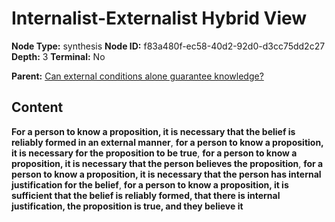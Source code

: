 # Internalist-Externalist Hybrid View

**Node Type:** synthesis
**Node ID:** f83a480f-ec58-40d2-92d0-d3cc75dd2c27
**Depth:** 3
**Terminal:** No

**Parent:** [Can external conditions alone guarantee knowledge?](can-external-conditions-alone-guarantee-knowledge.md)

## Content

**For a person to know a proposition, it is necessary that the belief is reliably formed in an external manner**, **for a person to know a proposition, it is necessary for the proposition to be true**, **for a person to know a proposition, it is necessary that the person believes the proposition**, **for a person to know a proposition, it is necessary that the person has internal justification for the belief**, **for a person to know a proposition, it is sufficient that the belief is reliably formed, that there is internal justification, the proposition is true, and they believe it**
